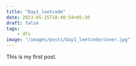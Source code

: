 ```yaml
---
title: "Day1_leetcode"
date: 2023-05-25T18:40:54+05:30
draft: false
tags:
    - dfs
image: "/images/posts/Day1_leetcode/cover.jpg"
---
```

This is my first post.

